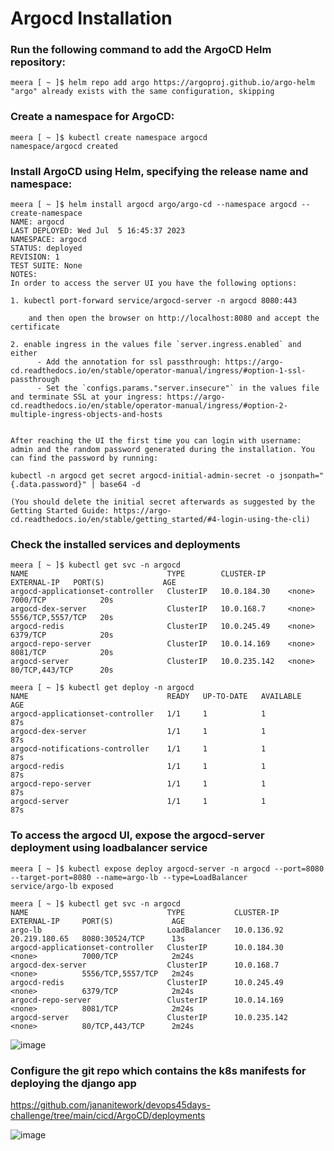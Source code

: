 # Argocd Installation

### Run the following command to add the ArgoCD Helm repository:

```
meera [ ~ ]$ helm repo add argo https://argoproj.github.io/argo-helm
"argo" already exists with the same configuration, skipping
```

### Create a namespace for ArgoCD:
```
meera [ ~ ]$ kubectl create namespace argocd
namespace/argocd created
```

### Install ArgoCD using Helm, specifying the release name and namespace:
```
meera [ ~ ]$ helm install argocd argo/argo-cd --namespace argocd --create-namespace
NAME: argocd
LAST DEPLOYED: Wed Jul  5 16:45:37 2023
NAMESPACE: argocd
STATUS: deployed
REVISION: 1
TEST SUITE: None
NOTES:
In order to access the server UI you have the following options:

1. kubectl port-forward service/argocd-server -n argocd 8080:443

    and then open the browser on http://localhost:8080 and accept the certificate

2. enable ingress in the values file `server.ingress.enabled` and either
      - Add the annotation for ssl passthrough: https://argo-cd.readthedocs.io/en/stable/operator-manual/ingress/#option-1-ssl-passthrough
      - Set the `configs.params."server.insecure"` in the values file and terminate SSL at your ingress: https://argo-cd.readthedocs.io/en/stable/operator-manual/ingress/#option-2-multiple-ingress-objects-and-hosts


After reaching the UI the first time you can login with username: admin and the random password generated during the installation. You can find the password by running:

kubectl -n argocd get secret argocd-initial-admin-secret -o jsonpath="{.data.password}" | base64 -d

(You should delete the initial secret afterwards as suggested by the Getting Started Guide: https://argo-cd.readthedocs.io/en/stable/getting_started/#4-login-using-the-cli)
```

### Check the installed services and deployments

```
meera [ ~ ]$ kubectl get svc -n argocd
NAME                               TYPE        CLUSTER-IP     EXTERNAL-IP   PORT(S)             AGE
argocd-applicationset-controller   ClusterIP   10.0.184.30    <none>        7000/TCP            20s
argocd-dex-server                  ClusterIP   10.0.168.7     <none>        5556/TCP,5557/TCP   20s
argocd-redis                       ClusterIP   10.0.245.49    <none>        6379/TCP            20s
argocd-repo-server                 ClusterIP   10.0.14.169    <none>        8081/TCP            20s
argocd-server                      ClusterIP   10.0.235.142   <none>        80/TCP,443/TCP      20s

meera [ ~ ]$ kubectl get deploy -n argocd
NAME                               READY   UP-TO-DATE   AVAILABLE   AGE
argocd-applicationset-controller   1/1     1            1           87s
argocd-dex-server                  1/1     1            1           87s
argocd-notifications-controller    1/1     1            1           87s
argocd-redis                       1/1     1            1           87s
argocd-repo-server                 1/1     1            1           87s
argocd-server                      1/1     1            1           87s
```

### To access the argocd UI, expose the argocd-server deployment using loadbalancer service

```
meera [ ~ ]$ kubectl expose deploy argocd-server -n argocd --port=8080 --target-port=8080 --name=argo-lb --type=LoadBalancer
service/argo-lb exposed

meera [ ~ ]$ kubectl get svc -n argocd
NAME                               TYPE           CLUSTER-IP     EXTERNAL-IP     PORT(S)             AGE
argo-lb                            LoadBalancer   10.0.136.92    20.219.180.65   8080:30524/TCP      13s
argocd-applicationset-controller   ClusterIP      10.0.184.30    <none>          7000/TCP            2m24s
argocd-dex-server                  ClusterIP      10.0.168.7     <none>          5556/TCP,5557/TCP   2m24s
argocd-redis                       ClusterIP      10.0.245.49    <none>          6379/TCP            2m24s
argocd-repo-server                 ClusterIP      10.0.14.169    <none>          8081/TCP            2m24s
argocd-server                      ClusterIP      10.0.235.142   <none>          80/TCP,443/TCP      2m24s
```
![image](https://github.com/jananitework/devops45days-challenge/assets/136428700/970d37a0-76f5-49da-a3a6-a99898cbd06f)

### Configure the git repo which contains the k8s manifests for deploying the django app

https://github.com/jananitework/devops45days-challenge/tree/main/cicd/ArgoCD/deployments

![image](https://github.com/jananitework/devops45days-challenge/assets/136428700/a5a8c46f-015f-44b2-b821-86c6b342b97e)
